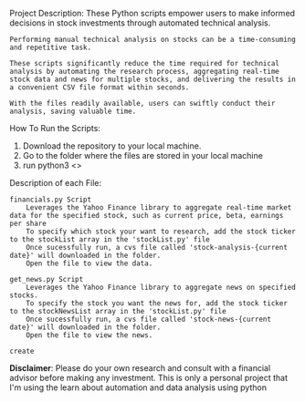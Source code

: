 
Project Description:
    These Python scripts empower users to make informed decisions in stock investments through automated technical analysis.

    Performing manual technical analysis on stocks can be a time-consuming and repetitive task.

    These scripts significantly reduce the time required for technical analysis by automating the research process, aggregating real-time stock data and news for multiple stocks, and delivering the results in a convenient CSV file format within seconds.

    With the files readily available, users can swiftly conduct their analysis, saving valuable time.

How To Run the Scripts:
1) Download the repository to your local machine.
2) Go to the folder where the files are stored in your local machine
3) run python3 <<name of file>>

Description of each File:

    financials.py Script
        Leverages the Yahoo Finance library to aggregate real-time market data for the specified stock, such as current price, beta, earnings per share
        To specify which stock your want to research, add the stock ticker to the stockList array in the 'stockList.py' file
        Once sucessfully run, a cvs file called 'stock-analysis-{current date}' will downloaded in the folder.
        Open the file to view the data.

    get_news.py Script
        Leverages the Yahoo Finance library to aggregate news on specified stocks.
        To specify the stock you want the news for, add the stock ticker to the stockNewsList array in the 'stockList.py' file
        Once sucessfully run, a cvs file called 'stock-news-{current date}' will downloaded in the folder.
        Open the file to view the news.

    create



**Disclaimer**:
    Please do your own research and consult with a financial advisor before making any investment.
    This is only a personal project that I'm using the learn about automation and data analysis using python


